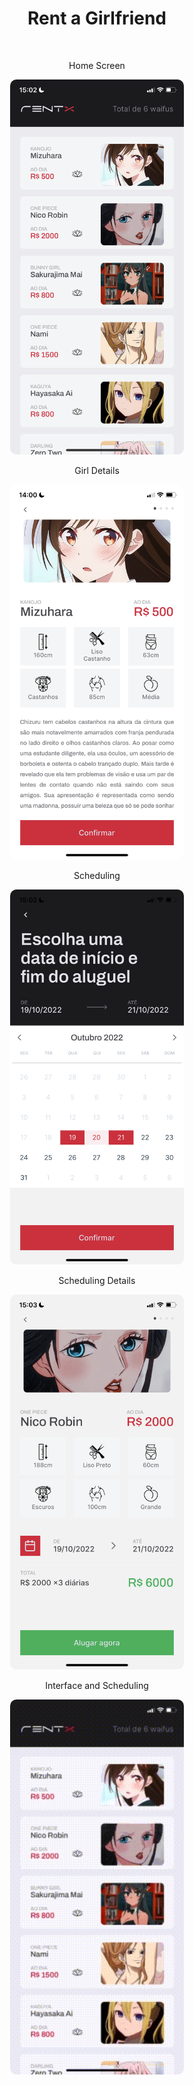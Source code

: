 <h1 align="center"> 
    Rent a Girlfriend
</h1>

<br>

<p align="center">Home Screen</p>
<p align="center">
  <img alt="Home Screen" style="border-radius: 10px" src=".github/home-final.png" max-width="100%" height="600px">
</p>

<p align="center">Girl Details</p>
<p align="center">
  <img alt="Girl Details Screen" style="border-radius: 10px" src=".github/girl-details.png" max-width="100%" height="600px">
</p>

<p align="center">Scheduling</p>
<p align="center">
  <img alt="Scheduling Screen" style="border-radius: 10px" src=".github/scheduling.png" max-width="100%" height="600px">
</p>

<p align="center">Scheduling Details</p>
<p align="center">
  <img alt="Scheduling Details Screen" style="border-radius: 10px" src=".github/scheduling-details.png" max-width="100%" height="600px">
</p>

<p align="center">Interface and Scheduling</p>
<p align="center">
  <img alt="Interface and Scheduling Screen" style="border-radius: 10px" src=".github/interface.gif" max-width="100%" height="600px">
</p>
<br>
